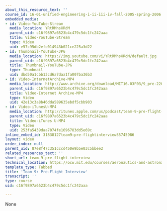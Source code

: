 ```yaml
---
about_this_resource_text: ''
course_id: 16-01-unified-engineering-i-ii-iii-iv-fall-2005-spring-2006
embedded_media:
- id: Video-YouTube-Stream
  media_location: YRtRMhsXRdM
  parent_uid: c16f9897a6523b4c479c5dc1fc242aaa
  title: Video-YouTube-Stream
  type: Video
  uid: e57c95db2efc014943b021ce225a3d22
- id: Thumbnail-YouTube-JPG
  media_location: https://img.youtube.com/vi/YRtRMhsXRdM/default.jpg
  parent_uid: c16f9897a6523b4c479c5dc1fc242aaa
  title: Thumbnail-YouTube-JPG
  type: Thumbnail
  uid: dbd50a1cbb13cd6a7daa1fa007ba36b3
- id: Video-InternetArchive-MP4
  media_location: http://www.archive.org/download/MIT16.03F03/9_pre-220k.mp4
  parent_uid: c16f9897a6523b4c479c5dc1fc242aaa
  title: Video-Internet Archive-MP4
  type: Video
  uid: 42e13c3a8b46dda589635ebdf5cbb903
- id: Video-iTunesU-MP4
  media_location: http://itunes.apple.com/us/podcast/team-9-pre-flight-interview/id354868963?i=80690319
  parent_uid: c16f9897a6523b4c479c5dc1fc242aaa
  title: Video-iTunes U-MP4
  type: Video
  uid: 253fa5439daa7074fe1696783dd5e69c
inline_embed_id: 31838127team9:pre-flightinterview35745986
layout: video
order_index: null
parent_uid: 87e8f47c351cccd450e9b5e03c5bbee2
related_resources_text: ''
short_url: team-9-pre-flight-interview
technical_location: https://ocw.mit.edu/courses/aeronautics-and-astronautics/16-01-unified-engineering-i-ii-iii-iv-fall-2005-spring-2006/systems-labs-04/team-9-pre-flight-interview
template_type: Tabbed
title: 'Team 9: Pre-Flight Interview'
transcript: ''
type: course
uid: c16f9897a6523b4c479c5dc1fc242aaa

---
```

None